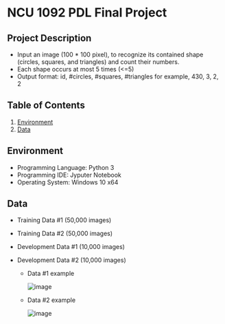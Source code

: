# NCU 1092 PDL Final Project

## Project Description
* Input an image (100 * 100 pixel), to recognize its contained shape (circles, squares, and triangles) and count their numbers.
* Each shape occurs at most 5 times (<=5)
* Output format: id, #circles, #squares, #triangles for example, 430, 3, 2, 2

## Table of Contents
<!--ts-->
   1. [Environment](https://github.com/firejetz/NCU-1092-PDL-Final-Project/blob/main/README.md#Environment)
   2. [Data](https://github.com/firejetz/NCU-1092-PDL-Final-Project/blob/main/README.md#Data)
 
<!--te-->

## Environment
* Programming Language: Python 3
* Programming IDE: Jyputer Notebook
* Operating System: Windows 10 x64

## Data
* Training Data #1 (50,000 images)
* Training Data #2 (50,000 images)
* Development Data #1 (10,000 images)
* Development Data #2 (10,000 images) 

   * Data #1 example

      ![image](https://user-images.githubusercontent.com/79726434/158794004-aa0eb135-9999-4892-b041-72af546e9031.png)

   * Data #2 example

      ![image](https://user-images.githubusercontent.com/79726434/158794024-f06b619c-9388-481a-920a-0c7977c81171.png)
